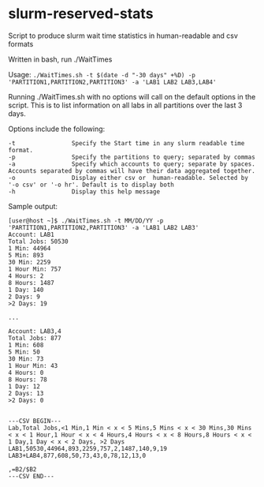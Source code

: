 # slurm-reserved-stats
Script to produce slurm wait time statistics in human-readable and csv formats

Written in bash, run ./WaitTimes 

Usage: `./WaitTimes.sh -t $(date -d "-30 days" +%D) -p 'PARTITION1,PARTITION2,PARTITION3' -a 'LAB1 LAB2 LAB3,LAB4' `

Running ./WaitTimes.sh with no options will call on the default options in the script. This is to list information on all labs in all partitions over the last 3 days.

Options include the following:
```
-t                Specify the Start time in any slurm readable time format.
-p                Specify the partitions to query; separated by commas
-a                Specify which accounts to query; separate by spaces. Accounts separated by commas will have their data aggregated together.
-o                Display either csv or  human-readable. Selected by '-o csv' or '-o hr'. Default is to display both
-h                Display this help message
```

Sample output:

```
[user@host ~]$ ./WaitTimes.sh -t MM/DD/YY -p 'PARTITION1,PARTITION2,PARTITION3' -a 'LAB1 LAB2 LAB3'
Account: LAB1
Total Jobs: 50530
1 Min: 44964
5 Min: 893
30 Min: 2259
1 Hour Min: 757
4 Hours: 2
8 Hours: 1487
1 Day: 140
2 Days: 9
>2 Days: 19

...

Account: LAB3,4
Total Jobs: 877
1 Min: 608
5 Min: 50
30 Min: 73
1 Hour Min: 43
4 Hours: 0
8 Hours: 78
1 Day: 12
2 Days: 13
>2 Days: 0


---CSV BEGIN---
Lab,Total Jobs,<1 Min,1 Min < x < 5 Mins,5 Mins < x < 30 Mins,30 Mins < x < 1 Hour,1 Hour < x < 4 Hours,4 Hours < x < 8 Hours,8 Hours < x < 1 Day,1 Day < x < 2 Days, >2 Days
LAB1,50530,44964,893,2259,757,2,1487,140,9,19
LAB3+LAB4,877,608,50,73,43,0,78,12,13,0

,=B2/$B2
---CSV END---
```

